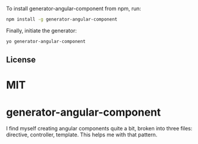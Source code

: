 To install generator-angular-component from npm, run:

```bash
npm install -g generator-angular-component
```

Finally, initiate the generator:

```bash
yo generator-angular-component
```


## License

MIT
=======
generator-angular-component
===========================

I find myself creating angular components quite a bit, broken into three files: directive, controller, template.  This helps me with that pattern.
